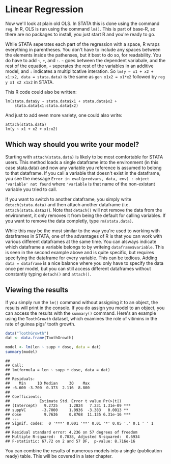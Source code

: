 # Linear Regression

Now we'll look at plain old OLS.  In STATA this is done using the command `reg`. In R, OLS is run using the command `lm()`. This is part of base-R, so there are no packages to install, you just start R and you're ready to go. 

While STATA seperates each part of the regression with a space, R wraps everything in parentheses. You don't have to include any spaces between the elements inside the pathenses, but it best to do so, for readability. You do have to add `~`, `+`, and `:`. `~` goes between the dependent variabale, and the rest of the equation, `+` seperates the rest of the variables in an additive model, and `:` indicates a multiplitcative interation. So 
`lm(y ~ x1 + x2 + x1:x2, data = stata.data)` is the same as `gen x1x2 = x1*x2` followed by `reg y x1 x2 x1x2` in STATA.

This R code could also be written: 
```
lm(stata.data$y ~ stata.data$x1 + stata.data$x2 + 
    stata.data$x1:stata.data$x2)
```
And just to add even more variety, one could also write:
```
attach(stata.data)
lm(y ~ x1 + x2 + x1:x2)
```

## Which way should you write your model?
Starting with `attach(stata.data)` is likely to be most comfortable for STATA users. This method loads a single dataframe into the environment (in this case stata.data) and now any variable you reference is assumed to belong to that dataframe. If you call a variable that doesn't exist in the dataframe, you see the message `Error in eval(predvars, data, env) : object 'variable' not found` where `'variable` is that name of the non-existant variable you tried to call. 

If you want to switch to another dataframe, you simply write `detach(stata.data)` and then attach another dataframe (i.e. `attach(stata.data2)`). Note that `detach()` will not remove the data from the environment, it only removes it from being the default for calling variables. If you want to remove the data completly, type `rm(stata.data)`.

While this may be the most similar to the way you're used to working with dataframes in STATA, one of the advantages of R is that you can work with various different dataframes at the same time. You can alsways indicate which dataframe a variable belongs to by writeing `dataframe$variable`. This is seen in the second example above and is quite specific, but requires specifying the dataframe for every variable. This can be tedious. Adding `data = dataframe` is a nice balance where you only have to specify the data once per model, but you can still access different dataframes without constantly typing `detach()` and `attach()`.  

## Viewing the results
If you simply run the `lm()` command without assigning it to an object, the results will print in the console. If you do assign you model to an object, you can access the results with the `summary()` command. Here's an example using the `ToothGrowth` dataset, which examines the role of vitimins in the rate of guinea pigs' tooth growth. 


```r
data("ToothGrowth")
dat <- data.frame(ToothGrowth)

model <- lm(len ~ supp + dose, data = dat)
summary(model)
```

```
## 
## Call:
## lm(formula = len ~ supp + dose, data = dat)
## 
## Residuals:
##    Min     1Q Median     3Q    Max 
## -6.600 -3.700  0.373  2.116  8.800 
## 
## Coefficients:
##             Estimate Std. Error t value Pr(>|t|)    
## (Intercept)   9.2725     1.2824   7.231 1.31e-09 ***
## suppVC       -3.7000     1.0936  -3.383   0.0013 ** 
## dose          9.7636     0.8768  11.135 6.31e-16 ***
## ---
## Signif. codes:  0 '***' 0.001 '**' 0.01 '*' 0.05 '.' 0.1 ' ' 1
## 
## Residual standard error: 4.236 on 57 degrees of freedom
## Multiple R-squared:  0.7038,	Adjusted R-squared:  0.6934 
## F-statistic: 67.72 on 2 and 57 DF,  p-value: 8.716e-16
```

You can combine the results of numerous models into a single (publication ready) table. This will be covered in a later chapter. 

